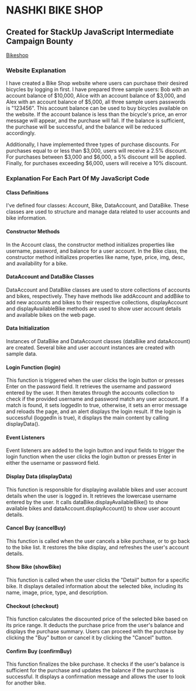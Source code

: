 # NASHKI BIKE SHOP
## Created for StackUp JavaScript Intermediate Campaign Bounty

[Bikeshop](https://nashki-bike-shop.netlify.app/)

### Website Explanation
I have created a Bike Shop website where users can purchase their desired bicycles by logging in first. I have prepared three sample users: Bob with an account balance of $10,000, Alice with an account balance of $3,000, and Alex with an account balance of $5,000, all three sample users passwords is "123456". This account balance can be used to buy bicycles available on the website. If the account balance is less than the bicycle's price, an error message will appear, and the purchase will fail. If the balance is sufficient, the purchase will be successful, and the balance will be reduced accordingly.

Additionally, I have implemented three types of purchase discounts. For purchases equal to or less than $3,000, users will receive a 2.5% discount. For purchases between $3,000 and $6,000, a 5% discount will be applied. Finally, for purchases exceeding $6,000, users will receive a 10% discount.

###  Explanation For Each Part Of My JavaScript Code
#### Class Definitions
I've defined four classes: Account, Bike, DataAccount, and DataBike. These classes are used to structure and manage data related to user accounts and bike information.

#### Constructor Methods
In the Account class, the constructor method initializes properties like username, password, and balance for a user account. In the Bike class, the constructor method initializes properties like name, type, price, img, desc, and availability for a bike.

#### DataAccount and DataBike Classes
DataAccount and DataBike classes are used to store collections of accounts and bikes, respectively. They have methods like addAccount and addBike to add new accounts and bikes to their respective collections, displayAccount and displayAvailableBike methods are used to show user account details and available bikes on the web page.

#### Data Initialization
Instances of DataBike and DataAccount classes (dataBike and dataAccount) are created. Several bike and user account instances are created with sample data.

#### Login Function (login)
This function is triggered when the user clicks the login button or presses Enter on the password field. It retrieves the username and password entered by the user. It then iterates through the accounts collection to check if the provided username and password match any user account. If a match is found, it sets loggedIn to true, otherwise, it sets an error message and reloads the page, and an alert displays the login result. If the login is successful (loggedIn is true), it displays the main content by calling displayData().

#### Event Listeners
Event listeners are added to the login button and input fields to trigger the login function when the user clicks the login button or presses Enter in either the username or password field.

#### Display Data (displayData)
This function is responsible for displaying available bikes and user account details when the user is logged in. It retrieves the lowercase username entered by the user. It calls dataBike.displayAvailableBike() to show available bikes and dataAccount.displayAccount() to show user account details.

#### Cancel Buy (cancelBuy)
This function is called when the user cancels a bike purchase, or to go back to the bike list. It restores the bike display, and refreshes the user's account details.

#### Show Bike (showBike)
This function is called when the user clicks the "Detail" button for a specific bike. It displays detailed information about the selected bike, including its name, image, price, type, and description.

#### Checkout (checkout)
This function calculates the discounted price of the selected bike based on its price range. It deducts the purchase price from the user's balance and displays the purchase summary. Users can proceed with the purchase by clicking the "Buy" button or cancel it by clicking the "Cancel" button.

#### Confirm Buy (confirmBuy)
This function finalizes the bike purchase. It checks if the user's balance is sufficient for the purchase and updates the balance if the purchase is successful. It displays a confirmation message and allows the user to look for another bike.
